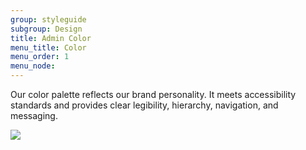 ```yaml
---
group: styleguide
subgroup: Design
title: Admin Color
menu_title: Color
menu_order: 1
menu_node:
---
```


Our color palette reflects our brand personality. It meets accessibility standards and provides clear legibility, hierarchy, navigation, and messaging.

<img src="img/ColorPalette.jpg">
